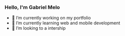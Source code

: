 ### Hello, I'm Gabriel Melo


- 🔭 I’m currently working on my portfolio
- 🌱 I’m currently learning web and mobile development
- 👯 I’m looking to a intership

